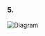 
### 5. 
![Diagram](https://raw.githubusercontent.com/TedFak/devops_netology_2/main/03-sysadmin-08-net/Untitled%20Diagram.drawio.png)
